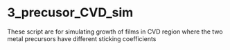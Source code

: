 # 3_precusor_CVD_sim
These script are for simulating growth of films in CVD region where the two metal precursors have different sticking coefficients
